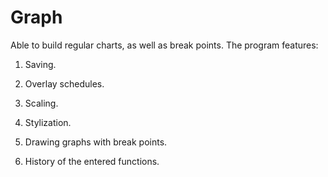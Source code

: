 # Graph
Able to build regular charts, as well as break points.
The program features:

1. Saving.

2. Overlay schedules.

3. Scaling.

4. Stylization.

5. Drawing graphs with break points.

6. History of the entered functions.
